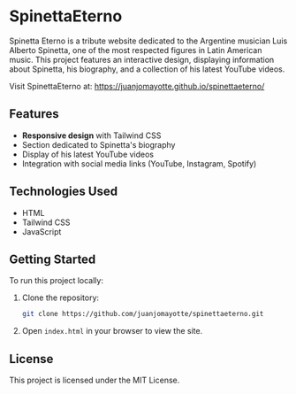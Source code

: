 # SpinettaEterno

Spinetta Eterno is a tribute website dedicated to the Argentine musician Luis Alberto Spinetta, one of the most respected figures in Latin American music. This project features an interactive design, displaying information about Spinetta, his biography, and a collection of his latest YouTube videos.

Visit SpinettaEterno at: https://juanjomayotte.github.io/spinettaeterno/ 

## Features

- **Responsive design** with Tailwind CSS
- Section dedicated to Spinetta's biography
- Display of his latest YouTube videos
- Integration with social media links (YouTube, Instagram, Spotify)

## Technologies Used

- HTML
- Tailwind CSS
- JavaScript

## Getting Started

To run this project locally:

1. Clone the repository:
   ```bash
   git clone https://github.com/juanjomayotte/spinettaeterno.git
   ```

2. Open `index.html` in your browser to view the site.

## License

This project is licensed under the MIT License.

